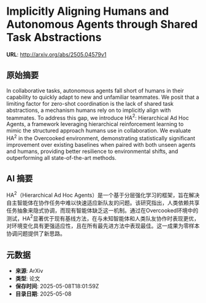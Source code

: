 # Implicitly Aligning Humans and Autonomous Agents through Shared Task Abstractions

**URL**: http://arxiv.org/abs/2505.04579v1

## 原始摘要

In collaborative tasks, autonomous agents fall short of humans in their
capability to quickly adapt to new and unfamiliar teammates. We posit that a
limiting factor for zero-shot coordination is the lack of shared task
abstractions, a mechanism humans rely on to implicitly align with teammates. To
address this gap, we introduce HA$^2$: Hierarchical Ad Hoc Agents, a framework
leveraging hierarchical reinforcement learning to mimic the structured approach
humans use in collaboration. We evaluate HA$^2$ in the Overcooked environment,
demonstrating statistically significant improvement over existing baselines
when paired with both unseen agents and humans, providing better resilience to
environmental shifts, and outperforming all state-of-the-art methods.


## AI 摘要

HA$^2$（Hierarchical Ad Hoc Agents）是一个基于分层强化学习的框架，旨在解决自主智能体在协作任务中难以快速适应新队友的问题。该研究指出，人类依赖共享任务抽象来隐式协调，而现有智能体缺乏这一机制。通过在Overcooked环境中的测试，HA$^2$显著优于现有基线方法，在与未知智能体和人类队友协作时表现更优，对环境变化具有更强适应性，且在所有最先进方法中表现最佳。这一成果为零样本协调问题提供了新思路。

## 元数据

- **来源**: ArXiv
- **类型**: 论文
- **保存时间**: 2025-05-08T18:01:59Z
- **目录日期**: 2025-05-08
